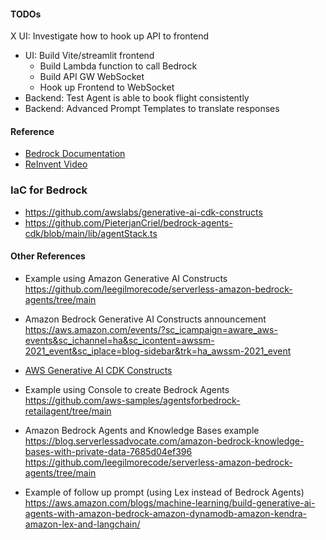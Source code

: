 #### TODOs

X UI: Investigate how to hook up API to frontend

- UI: Build Vite/streamlit frontend
  - Build Lambda function to call Bedrock
  - Build API GW WebSocket
  - Hook up Frontend to WebSocket
- Backend: Test Agent is able to book flight consistently
- Backend: Advanced Prompt Templates to translate responses

#### Reference

- [Bedrock Documentation](https://docs.aws.amazon.com/bedrock/latest/userguide/agents.html)
- [ReInvent Video](https://www.youtube.com/watch?v=JNZPW82uv7w&list=WL&index=13&t=2172s)

### IaC for Bedrock

- https://github.com/awslabs/generative-ai-cdk-constructs
- https://github.com/PieterjanCriel/bedrock-agents-cdk/blob/main/lib/agentStack.ts

#### Other References

- Example using Amazon Generative AI Constructs
  https://github.com/leegilmorecode/serverless-amazon-bedrock-agents/tree/main
- Amazon Bedrock Generative AI Constructs announcement
  https://aws.amazon.com/events/?sc_icampaign=aware_aws-events&sc_ichannel=ha&sc_icontent=awssm-2021_event&sc_iplace=blog-sidebar&trk=ha_awssm-2021_event
- [AWS Generative AI CDK Constructs](https://github.com/awslabs/generative-ai-cdk-constructs)

- Example using Console to create Bedrock Agents
  https://github.com/aws-samples/agentsforbedrock-retailagent/tree/main

- Amazon Bedrock Agents and Knowledge Bases example
  https://blog.serverlessadvocate.com/amazon-bedrock-knowledge-bases-with-private-data-7685d04ef396
  https://github.com/leegilmorecode/serverless-amazon-bedrock-agents/tree/main

- Example of follow up prompt (using Lex instead of Bedrock Agents)
  https://aws.amazon.com/blogs/machine-learning/build-generative-ai-agents-with-amazon-bedrock-amazon-dynamodb-amazon-kendra-amazon-lex-and-langchain/
